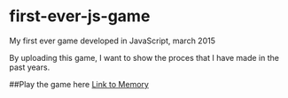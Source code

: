 # first-ever-js-game
My first ever game developed in JavaScript, march 2015

By uploading this game, I want to show the proces that I have made in the past years. 

##Play the game here
[Link to Memory](https://arcane-dawn-11222.herokuapp.com/)
